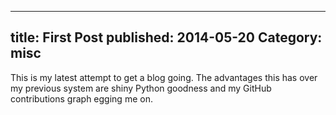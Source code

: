 --------------------------------------------------------------------------------
title: First Post
published: 2014-05-20
Category: misc
--------------------------------------------------------------------------------

This is my latest attempt to get a blog going. The advantages this has over my
previous system are shiny Python goodness and my GitHub contributions graph
egging me on.

